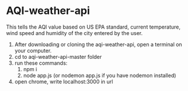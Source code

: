 # AQI-weather-api
This tells the AQI value based on US EPA standard, current temperature, wind speed and humidity of the city entered by the user.

1) After downloading or cloning the aqi-weather-api, open a terminal on your computer.
2) cd to aqi-weather-api-master folder
3) run these commands:
    1. npm i 
    2. node app.js (or nodemon app.js if you have nodemon installed)
4) open chrome, write localhost:3000 in url 
